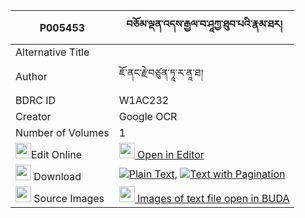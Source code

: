 |P005453|བཅོམ་ལྡན་འདས་རྒྱལ་བ་ཤཱཀྱ་ཐུབ་པའི་རྣམ་ཐར། 
| --- | --- 
|Alternative Title |
|Author| ཇོ་ནང་རྗེ་བཙུན་ཏཱ་ར་ནཱ་ཐ།
|BDRC ID | W1AC232
|Creator | Google OCR
|Number of Volumes| 1
|<img width="25" src="https://img.icons8.com/color/25/000000/edit-property.png">Edit Online| [<img width="25" src="https://avatars.githubusercontent.com/u/45091458?s=200&v=4"> Open in Editor](http://editor.openpecha.org/P005453)
|<img width="25" src="https://img.icons8.com/fluent/48/000000/download-2.png"/>  Download | [![](https://img.icons8.com/color/20/000000/txt.png)Plain Text](https://github.com/Openpecha/P005453/releases/download/v1/chomdende_gyalwa_shakya_tubpa__plain_P005453.zip), [![](https://img.icons8.com/color/20/000000/txt.png)Text with Pagination](https://github.com/Openpecha/P005453/releases/download/v1/chomdende_gyalwa_shakya_tubpa__pages_P005453.zip)
|<img width="25" src="https://img.icons8.com/plasticine/100/000000/pictures-folder.png"/>  Source Images | [<img width="25" src="https://library.bdrc.io/icons/BUDA-small.svg"> Images of text file open in BUDA](https://library.bdrc.io/show/bdr:W1AC232)